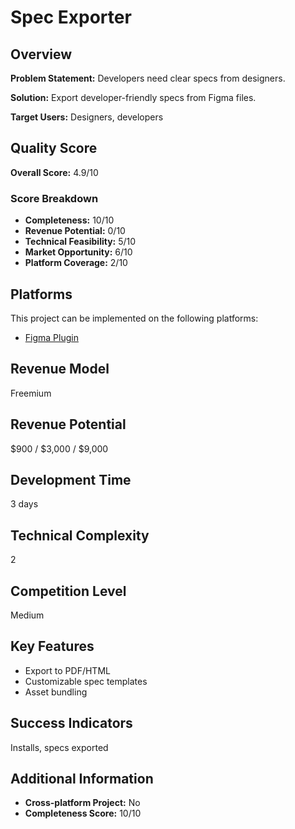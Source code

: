 # Spec Exporter

## Overview
**Problem Statement:** Developers need clear specs from designers.

**Solution:** Export developer-friendly specs from Figma files.

**Target Users:** Designers, developers

## Quality Score
**Overall Score:** 4.9/10

### Score Breakdown
- **Completeness:** 10/10
- **Revenue Potential:** 0/10
- **Technical Feasibility:** 5/10
- **Market Opportunity:** 6/10
- **Platform Coverage:** 2/10

## Platforms
This project can be implemented on the following platforms:
- [Figma Plugin](./platforms/figma-plugin/)

## Revenue Model
Freemium

## Revenue Potential
$900 / $3,000 / $9,000

## Development Time
3 days

## Technical Complexity
2

## Competition Level
Medium

## Key Features
- Export to PDF/HTML
- Customizable spec templates
- Asset bundling

## Success Indicators
Installs, specs exported

## Additional Information
- **Cross-platform Project:** No
- **Completeness Score:** 10/10
